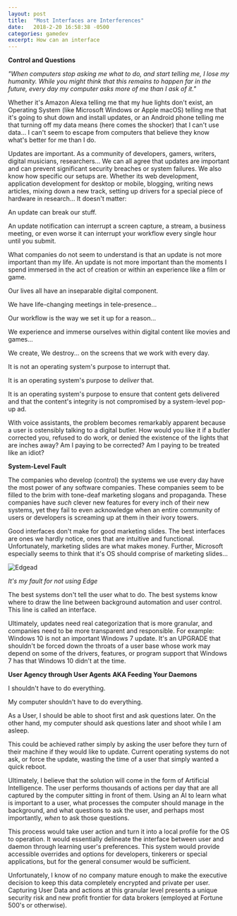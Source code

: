 ```yaml
---
layout: post
title:  "Most Interfaces are Interferences"
date:   2018-2-20 16:58:38 -0500
categories: gamedev
excerpt: How can an interface
---
```


**Control and Questions**

*"When computers stop asking me what to do, and start telling me, I lose my humanity.
While you might think that this remains to happen far in the future, every day my computer asks more of me than I ask of it."*

Whether it's Amazon Alexa telling me that my hue lights don't exist, an Operating System (like Microsoft Windows or Apple macOS) telling me that it's going to shut down and install updates, or an Android phone telling me that turning off my data means (here comes the shocker) that I can't use data... I can't seem to escape from computers that believe they know what's better for me than I do.

Updates are important. As a community of developers, gamers, writers, digital musicians, researchers...
We can all agree that updates are important and can prevent significant security breaches or system failures.
We also know how specific our setups are. Whether its web development, application development for desktop or mobile, blogging, writing news articles, mixing down a new track, setting up drivers for a special piece of hardware in research... It doesn't matter:

An update can break our stuff.

An update notification can interrupt a screen capture, a stream, a business meeting, or even worse it can interrupt your workflow every single hour until you submit.

What companies do not seem to understand is that an update is not more important than my life. An update is not more important than the moments I spend immersed in the act of creation or within an experience like a film or game.

Our lives all have an inseparable digital component.

We have life-changing meetings in tele-presence...

Our workflow is the way we set it up for a reason...

We experience and immerse ourselves within digital content like movies and games...

We create, We destroy... on the screens that we work with every day.

It is not an operating system's purpose to interrupt that.

It is an operating system's purpose to *deliver* that.

It is an operating system's purpose to ensure that content gets delivered and that the content's integrity is not compromised by a system-level pop-up ad.

With voice assistants, the problem becomes remarkably apparent because a user is ostensibly talking to a digital butler. How would you like it if a butler corrected you, refused to do work, or denied the existence of the lights that are inches away? Am I paying to be corrected? Am I paying to be treated like an idiot?

**System-Level Fault**

The companies who develop (control) the systems we use every day have the most power of any software companies. These companies seem to be filled to the brim with tone-deaf marketing slogans and propaganda. These companies have *such* clever new features for every inch of their new systems, yet they fail to even acknowledge when an entire community of users or developers is screaming up at them in their ivory towers.

Good interfaces don't make for good marketing slides. The best interfaces are ones we hardly notice, ones that are intuitive and functional. Unfortunately, marketing slides are what makes money. Further, Microsoft especially seems to think that it's OS should comprise of marketing slides...

![Edgead]({{site.url}}/assets/gamedev/edgead.png)

*It's my fault for not using Edge*


The best systems don't tell the user what to do.
The best systems know where to draw the line between background automation and user control. This line is called an interface.

Ultimately, updates need real categorization that is more granular, and companies need to be more transparent and responsible. For example: Windows 10 is not an important Windows 7 update. It's an UPGRADE that shouldn't be forced down the throats of a user base whose work may depend on some of the drivers, features, or program support that Windows 7 has that Windows 10 didn't at the time.

**User Agency through User Agents**
**AKA Feeding Your Daemons**

I shouldn't have to do everything.

My computer shouldn't have to do everything.

As a User, I should be able to shoot first and ask questions later. On the other hand, my computer should ask questions later and shoot while I am asleep.

This could be achieved rather simply by asking the user before they turn of their machine if they would like to update. Current operating systems do not ask, or force the update, wasting the time of a user that simply wanted a quick reboot.

Ultimately, I believe that the solution will come in the form of Artificial Intelligence. The user performs thousands of actions per day that are all captured by the computer sitting in front of them. Using an AI to learn what is important to a user, what processes the computer should manage in the background, and what questions to ask the user, and perhaps most importantly, *when* to ask those questions.

This process would take user action and turn it into a local profile for the OS to operation. It would essentially delineate the interface between user and daemon through learning user's preferences. This system would provide accessible overrides and options for developers, tinkerers or special applications, but for the general consumer would be sufficient.


Unfortunately, I know of no company mature enough to make the executive decision to keep this data completely encrypted and private per user. Capturing User Data and actions at this granular level presents a unique security risk and new profit frontier for data brokers (employed at Fortune 500's or otherwise).
